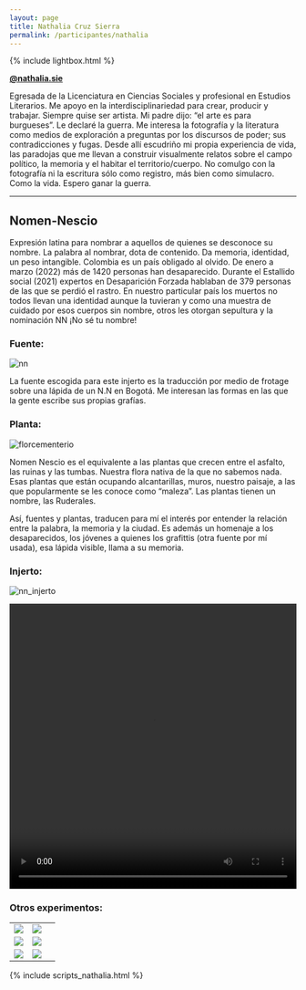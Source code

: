```yaml
---
layout: page
title: Nathalia Cruz Sierra
permalink: /participantes/nathalia
---
```

{% include lightbox.html %}

**[@nathalia.sie](https://www.instagram.com/nathalia.sie)**

Egresada de la Licenciatura en Ciencias Sociales y profesional en Estudios Literarios. Me apoyo en la interdisciplinariedad para crear, producir y trabajar. Siempre quise ser artista. Mi padre dijo: “el arte es para burgueses”. Le declaré la guerra. Me interesa la fotografía y la literatura como medios de exploración a preguntas por los discursos de poder; sus contradicciones y fugas. Desde allí escudriño mi propia experiencia de vida, las paradojas que me llevan a construir visualmente relatos sobre el campo político, la memoria y el habitar el territorio/cuerpo. No comulgo con la fotografía ni la escritura sólo como registro, más bien como simulacro. Como la vida. Espero ganar la guerra.

---

## Nomen-Nescio

Expresión latina para nombrar a aquellos de quienes se desconoce su nombre. La palabra al nombrar, dota de contenido. Da memoria, identidad, un peso intangible. Colombia es un país obligado al olvido. De enero a marzo (2022) más de 1420 personas han desaparecido. Durante el Estallido social (2021) expertos en Desaparición Forzada hablaban de 379 personas de las que se perdió el rastro. En nuestro particular país los muertos no todos llevan una identidad aunque la tuvieran y como una muestra de cuidado por esos cuerpos sin nombre, otros les otorgan sepultura y la nominación NN ¡No sé tu nombre!

### Fuente: 

![nn](/injertos/participantes/assets_nathalia/Origen_Fuente_NN.jpeg)

La fuente escogida para este injerto es la traducción por medio de frotage sobre una lápida de un N.N en Bogotá. Me interesan las formas en las que la gente escribe sus propias grafías.

### Planta:

![florcementerio](/injertos/participantes/assets_nathalia/florCementerio_original.jpg)

Nomen Nescio es el equivalente a las plantas que crecen entre el asfalto, las ruinas y las tumbas. Nuestra flora nativa de la que no sabemos nada. Esas plantas que están ocupando alcantarillas, muros, nuestro paisaje, a las que popularmente se les conoce como “maleza”. Las plantas tienen un nombre, las  Ruderales.

Así, fuentes y plantas, traducen para mí el interés por entender la relación entre la palabra, la memoria y la ciudad. Es además un homenaje a los desaparecidos, los jóvenes a quienes los grafittis (otra fuente por mí usada), esa lápida visible, llama a su memoria.

### Injerto:

![nn_injerto](/injertos/participantes/assets_nathalia/N_N.png)

<div style="text-align:center; max-width:100%;">
  <video width="100%" height="500" controls loop>
    <source src="/injertos/participantes/assets_nathalia/Duvan.mp4" type="video/mp4"/>
  </video>
</div>

### Otros experimentos:

<div class="gallery_1">
  <table>
    <tbody>
      <tr>
        <td>
          <a href="/injertos/participantes/assets_nathalia/pino_original.jpg">
            <img src="/injertos/participantes/assets_nathalia/pino_original.jpg">
          </a>
        </td>
        <td>
          <a href="/injertos/participantes/assets_nathalia/NomenNescio_02.png">
            <img src="/injertos/participantes/assets_nathalia/NomenNescio_02.png">
          </a>
        </td>
      </tr>
      <tr>
      <td>
        <a href="/injertos/participantes/assets_nathalia/helecho_original.jpg">
          <img src="/injertos/participantes/assets_nathalia/helecho_original.jpg">
        </a>
      </td>
      <td>
        <a href="/injertos/participantes/assets_nathalia/NomenNescio_03.png">
          <img src="/injertos/participantes/assets_nathalia/NomenNescio_03.png">
        </a>
      </td>
      </tr>
      <tr>
        <td>
          <a href="/injertos/participantes/assets_nathalia/rosa_original.jpg">
            <img src="/injertos/participantes/assets_nathalia/rosa_original.jpg">
            </a>
        </td>
        <td>
          <a href="/injertos/participantes/assets_nathalia/N_N01.png">
            <img src="/injertos/participantes/assets_nathalia/N_N01.png">
            </a>
        </td>
        <td>
        </td>
      </tr>
    </tbody>
  </table>
</div>

{% include scripts_nathalia.html %}